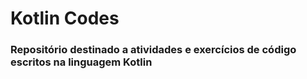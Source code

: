 # Kotlin Codes
### Repositório destinado a atividades e exercícios de código escritos na linguagem Kotlin
